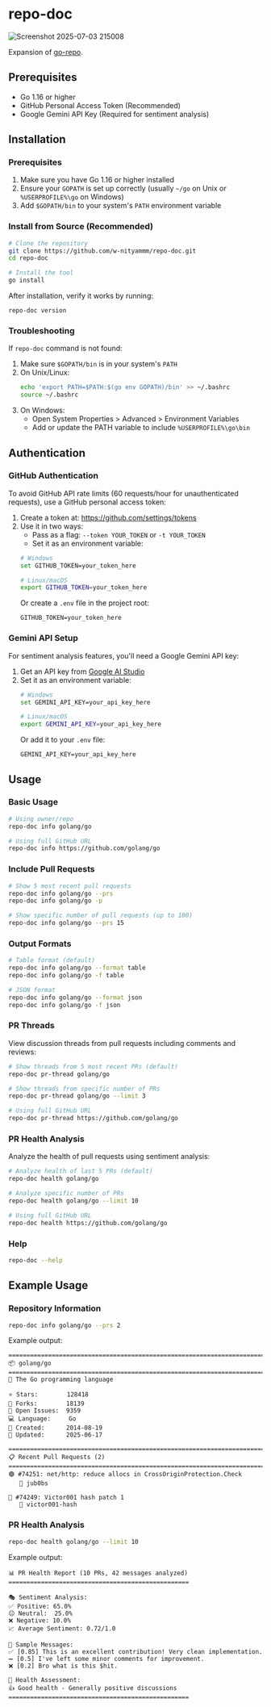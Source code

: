 # repo-doc

![Screenshot 2025-07-03 215008](https://github.com/user-attachments/assets/53cb6459-1504-4ed0-b231-f99bdfe052a7)


Expansion of [go-repo](https://github.com/w-nityammm/go-repo).

## Prerequisites

- Go 1.16 or higher
- GitHub Personal Access Token (Recommended)
- Google Gemini API Key (Required for sentiment analysis)

## Installation

### Prerequisites
1. Make sure you have Go 1.16 or higher installed
2. Ensure your `GOPATH` is set up correctly (usually `~/go` on Unix or `%USERPROFILE%\go` on Windows)
3. Add `$GOPATH/bin` to your system's `PATH` environment variable

### Install from Source (Recommended)
```bash
# Clone the repository
git clone https://github.com/w-nityammm/repo-doc.git
cd repo-doc

# Install the tool
go install
```
After installation, verify it works by running:
```
repo-doc version
```

### Troubleshooting
If `repo-doc` command is not found:
1. Make sure `$GOPATH/bin` is in your system's `PATH`
2. On Unix/Linux:
   ```bash
   echo 'export PATH=$PATH:$(go env GOPATH)/bin' >> ~/.bashrc
   source ~/.bashrc
   ```
3. On Windows:
   - Open System Properties > Advanced > Environment Variables
   - Add or update the PATH variable to include `%USERPROFILE%\go\bin`

## Authentication

### GitHub Authentication
To avoid GitHub API rate limits (60 requests/hour for unauthenticated requests), use a GitHub personal access token:

1. Create a token at: https://github.com/settings/tokens
2. Use it in two ways:
   - Pass as a flag: `--token YOUR_TOKEN` or `-t YOUR_TOKEN`
   - Set it as an environment variable:
   ```bash
   # Windows
   set GITHUB_TOKEN=your_token_here
   
   # Linux/macOS
   export GITHUB_TOKEN=your_token_here
   ```
   Or create a `.env` file in the project root:
   ```
   GITHUB_TOKEN=your_token_here
   ```

### Gemini API Setup
For sentiment analysis features, you'll need a Google Gemini API key:

1. Get an API key from [Google AI Studio](https://makersuite.google.com/)
2. Set it as an environment variable:
   ```bash
   # Windows
   set GEMINI_API_KEY=your_api_key_here
   
   # Linux/macOS
   export GEMINI_API_KEY=your_api_key_here
   ```
   Or add it to your `.env` file:
   ```
   GEMINI_API_KEY=your_api_key_here
   ```
## Usage

### Basic Usage

```bash
# Using owner/repo
repo-doc info golang/go

# Using full GitHub URL
repo-doc info https://github.com/golang/go
```

### Include Pull Requests

```bash
# Show 5 most recent pull requests
repo-doc info golang/go --prs
repo-doc info golang/go -p

# Show specific number of pull requests (up to 100)
repo-doc info golang/go --prs 15
```

### Output Formats

```bash
# Table format (default)
repo-doc info golang/go --format table
repo-doc info golang/go -f table

# JSON format
repo-doc info golang/go --format json
repo-doc info golang/go -f json
```

### PR Threads

View discussion threads from pull requests including comments and reviews:

```bash
# Show threads from 5 most recent PRs (default)
repo-doc pr-thread golang/go

# Show threads from specific number of PRs
repo-doc pr-thread golang/go --limit 3

# Using full GitHub URL
repo-doc pr-thread https://github.com/golang/go

```

### PR Health Analysis

Analyze the health of pull requests using sentiment analysis:

```bash
# Analyze health of last 5 PRs (default)
repo-doc health golang/go

# Analyze specific number of PRs
repo-doc health golang/go --limit 10

# Using full GitHub URL
repo-doc health https://github.com/golang/go
```

### Help

```bash
repo-doc --help
```

## Example Usage

### Repository Information
```bash
repo-doc info golang/go --prs 2
```

Example output:
```
================================================================================
📦 golang/go
================================================================================
📝 The Go programming language

⭐ Stars:        128418
🍴 Forks:        18139
🐛 Open Issues:  9359
💻 Language:     Go
📅 Created:      2014-08-19
🔄 Updated:      2025-06-17

================================================================================
📋 Recent Pull Requests (2)
================================================================================
🟢 #74251: net/http: reduce allocs in CrossOriginProtection.Check
   👤 jub0bs

🔴 #74249: Victor001 hash patch 1
   👤 victor001-hash
```

### PR Health Analysis
```bash
repo-doc health golang/go --limit 10
```

Example output:
```
📊 PR Health Report (10 PRs, 42 messages analyzed)
==================================================

🎭 Sentiment Analysis:
✅ Positive: 65.0%
😐 Neutral:  25.0%
❌ Negative: 10.0%
📈 Average Sentiment: 0.72/1.0

💬 Sample Messages:
✅ [0.85] This is an excellent contribution! Very clean implementation.
➖ [0.5] I've left some minor comments for improvement.
❌ [0.2] Bro what is this $hit.

🏥 Health Assessment:
👍 Good health - Generally positive discussions
==================================================
```
